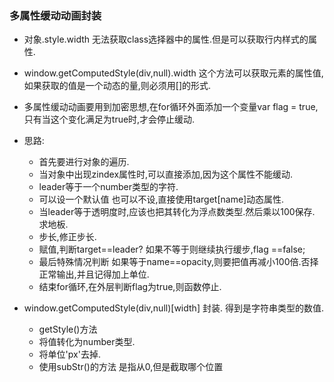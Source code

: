 ### 多属性缓动动画封装

+ 对象.style.width 无法获取class选择器中的属性.但是可以获取行内样式的属性.
+ window.getComputedStyle(div,null).width 这个方法可以获取元素的属性值,如果获取的值是一个动态的量,则必须用[]的形式.
+ 多属性缓动动画要用到加密思想,在for循环外面添加一个变量var flag = true,只有当这个变化满足为true时,才会停止缓动.
+ 思路:
    - 首先要进行对象的遍历.
    - 当对象中出现zindex属性时,可以直接添加,因为这个属性不能缓动.
    - leader等于一个number类型的字符.
    - 可以设一个默认值 也可以不设,直接使用target[name]动态属性.
    - 当leader等于透明度时,应该也把其转化为浮点数类型.然后乘以100保存. 求地板.
    - 步长,修正步长.
    - 赋值,判断target==leader? 如果不等于则继续执行缓步,flag ==false;
    - 最后特殊情况判断 如果等于name==opacity,则要把值再减小100倍.否择正常输出,并且记得加上单位.
    - 结束for循环,在外层判断flag为true,则函数停止.

+ window.getComputedStyle(div,null)[width] 封装. 得到是字符串类型的数值.

    - getStyle()方法
    - 将值转化为number类型.
    - 将单位'px'去掉.
    - 使用subStr()的方法 是指从0,但是截取哪个位置